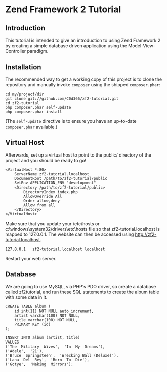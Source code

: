 Zend Framework 2 Tutorial
=========================

Introduction
------------
This tutorial is intended to give an introduction to using Zend Framework 2 by creating a simple database driven
application using the Model-View-Controller paradigm.


Installation
------------
The recommended way to get a working copy of this project is to clone the repository
and manually invoke `composer` using the shipped `composer.phar`:

    cd my/project/dir
    git clone git://github.com/C0d366/zf2-tutorial.git
    cd zf2-tutorial
    php composer.phar self-update
    php composer.phar install

(The `self-update` directive is to ensure you have an up-to-date `composer.phar`
available.)

Virtual Host
------------
Afterwards, set up a virtual host to point to the public/ directory of the
project and you should be ready to go!

    <VirtualHost *:80>
        ServerName zf2-tutorial.localhost
        DocumentRoot /path/to/zf2-tutorial/public
        SetEnv APPLICATION_ENV "development"
        <Directory /path/to/zf2-tutorial/public>
            DirectoryIndex index.php
            AllowOverride All
            Order allow,deny
            Allow from all
        </Directory>
    </VirtualHost>

Make sure that you update your /etc/hosts or c:\windows\system32\drivers\etc\hosts file so that zf2-tutorial.localhost
is mapped to 127.0.0.1.
The website can then be accessed using http://zf2-tutorial.localhost.

    127.0.0.1   zf2-tutorial.localhost localhost

Restart your web server.

Database
--------
We are going to use MySQL, via PHP's PDO driver, so create a database called zf2tutorial, and run these SQL statements
to create the album table with some data in it.

    CREATE TABLE album (
        id int(11) NOT NULL auto_increment,
        artist varchar(100) NOT NULL,
        title varchar(100) NOT NULL,
        PRIMARY KEY (id)
    );

    INSERT INTO album (artist, title)
    VALUES
    ('The  Military  Wives',  'In  My  Dreams'),
    ('Adele',  '21'),
    ('Bruce  Springsteen',  'Wrecking Ball (Deluxe)'),
    ('Lana  Del  Rey',  'Born  To  Die'),
    ('Gotye',  'Making  Mirrors');
